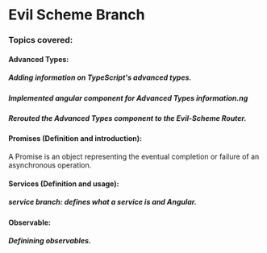 # Evil Scheme Branch

### Topics covered:

#### Advanced Types:
##### Adding information on TypeScript's advanced types.
##### Implemented angular component for Advanced Types information.ng
##### Rerouted the Advanced Types component to the Evil-Scheme Router.

#### Promises (Definition and introduction):
A Promise is an object representing the eventual completion or failure of an asynchronous operation. 
#### Services (Definition and usage):
##### service branch: defines what a service is and Angular.

#### Observable:
##### Definining observables.
